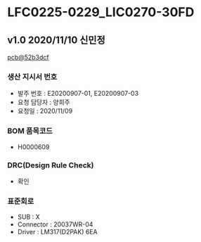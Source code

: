 # LFC0225-0229_LIC0270-30FD

## v1.0 2020/11/10 신민정
[pcb@52b3dcf](https://github.com/enthusapp/pcb/commit/52b3dcfe217afdff0d8e53a5e0fd58270f4e5dfe)

### 생산 지시서 번호
* 발주 번호 : E20200907-01, E20200907-03
* 요청 담당자 : 양희주
* 요청일 : 2020/11/09

###  BOM 품목코드
* H0000609

### DRC(Design Rule Check)
* 확인

### 표준회로
* SUB : X
* Connector : 20037WR-04
* Driver : LM317(D2PAK) 6EA
